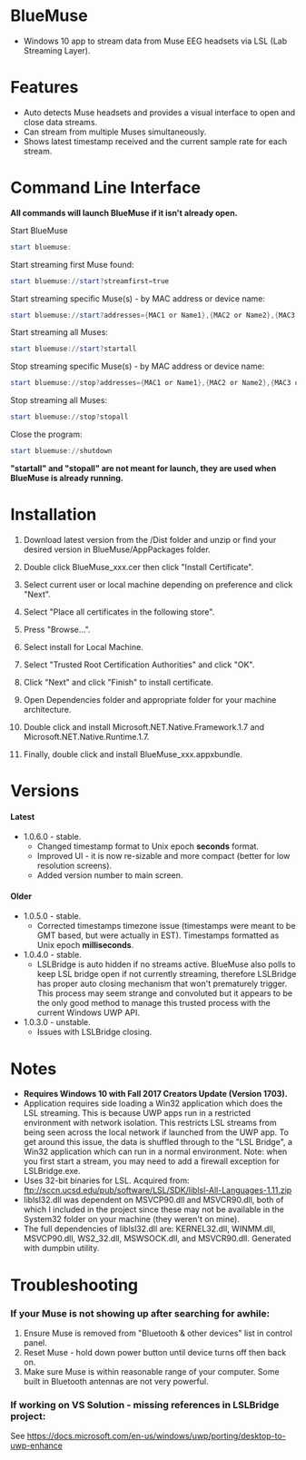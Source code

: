 # BlueMuse
* Windows 10 app to stream data from Muse EEG headsets via LSL (Lab Streaming Layer).

# Features
* Auto detects Muse headsets and provides a visual interface to open and close data streams. 
* Can stream from multiple Muses simultaneously.
* Shows latest timestamp received and the current sample rate for each stream.

# Command Line Interface
**All commands will launch BlueMuse if it isn't already open.**

Start BlueMuse
```powershell
start bluemuse:
```

Start streaming first Muse found: 
```powershell
start bluemuse://start?streamfirst=true
```
Start streaming specific Muse(s) - by MAC address or device name: 
```powershell
start bluemuse://start?addresses={MAC1 or Name1},{MAC2 or Name2},{MAC3 or Name3}....
```
Start streaming all Muses: 
```powershell
start bluemuse://start?startall
```
Stop streaming specific Muse(s) - by MAC address or device name: 
```powershell
start bluemuse://stop?addresses={MAC1 or Name1},{MAC2 or Name2},{MAC3 or Name3},....
```
Stop streaming all Muses: 
```powershell
start bluemuse://stop?stopall
```

Close the program: 
```powershell
start bluemuse://shutdown
```

**"startall" and "stopall" are not meant for launch, they are used when BlueMuse is already running.**

# Installation
1. Download latest version from the /Dist folder and unzip or find your desired version in BlueMuse/AppPackages folder.
2. Double click BlueMuse_xxx.cer then click "Install Certificate".
3. Select current user or local machine depending on preference and click "Next".
4. Select "Place all certificates in the following store".
5. Press "Browse...".
6. Select install for Local Machine.
7. Select "Trusted Root Certification Authorities" and click "OK".
8. Click "Next" and click "Finish" to install certificate.

9. Open Dependencies folder and appropriate folder for your machine architecture.
10. Double click and install Microsoft.NET.Native.Framework.1.7 and Microsoft.NET.Native.Runtime.1.7.

11. Finally, double click and install BlueMuse_xxx.appxbundle.

# Versions
#### Latest
* 1.0.6.0 - stable. 
    * Changed timestamp format to Unix epoch **seconds** format.
    * Improved UI - it is now re-sizable and more compact (better for low resolution screens).
    * Added version number to main screen.

#### Older
* 1.0.5.0 - stable. 
    * Corrected timestamps timezone issue (timestamps were meant to be GMT based, but were actually in EST). Timestamps formatted as Unix epoch **milliseconds**.
* 1.0.4.0 - stable. 
    * LSLBridge is auto hidden if no streams active. BlueMuse also polls to keep LSL bridge open if not currently streaming, therefore LSLBridge has proper auto closing mechanism that won't prematurely trigger. This process may seem strange and convoluted but it appears to be the only good method to manage this trusted process with the current Windows UWP API.
* 1.0.3.0 - unstable. 
    * Issues with LSLBridge closing.


# Notes
* **Requires Windows 10 with Fall 2017 Creators Update (Version 1703).**
* Application requires side loading a Win32 application which does the LSL streaming. This is because UWP apps run in a restricted environment with network isolation. This restricts LSL streams from being seen across the local network if launched from the  UWP app. To get around this issue, the data is shuffled through to the "LSL Bridge", a Win32 application which can run in a normal environment. Note: when you first start a stream, you may need to add a firewall exception for LSLBridge.exe.
* Uses 32-bit binaries for LSL. Acquired from: ftp://sccn.ucsd.edu/pub/software/LSL/SDK/liblsl-All-Languages-1.11.zip
* liblsl32.dll was dependent on MSVCP90.dll and MSVCR90.dll, both of which I included in the project since these may not be available in the System32 folder on your machine (they weren't on mine).
* The full dependencies of liblsl32.dll are: KERNEL32.dll, WINMM.dll, MSVCP90.dll, WS2_32.dll, MSWSOCK.dll, and MSVCR90.dll. Generated with dumpbin utility.

# Troubleshooting
### If your Muse is not showing up after searching for awhile: 
  1. Ensure Muse is removed from "Bluetooth & other devices" list in control panel.
  2. Reset Muse - hold down power button until device turns off then back on.
  3. Make sure Muse is within reasonable range of your computer. Some built in Bluetooth antennas are not very powerful.

### If working on VS Solution - missing references in LSLBridge project:
See https://docs.microsoft.com/en-us/windows/uwp/porting/desktop-to-uwp-enhance
